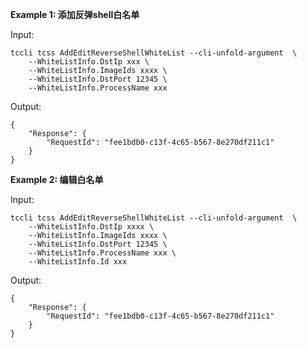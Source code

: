 **Example 1: 添加反弹shell白名单**



Input: 

```
tccli tcss AddEditReverseShellWhiteList --cli-unfold-argument  \
    --WhiteListInfo.DstIp xxx \
    --WhiteListInfo.ImageIds xxxx \
    --WhiteListInfo.DstPort 12345 \
    --WhiteListInfo.ProcessName xxx
```

Output: 
```
{
    "Response": {
        "RequestId": "fee1bdb0-c13f-4c65-b567-8e270df211c1"
    }
}
```

**Example 2: 编辑白名单**



Input: 

```
tccli tcss AddEditReverseShellWhiteList --cli-unfold-argument  \
    --WhiteListInfo.DstIp xxxx \
    --WhiteListInfo.ImageIds xxxx \
    --WhiteListInfo.DstPort 12345 \
    --WhiteListInfo.ProcessName xxx \
    --WhiteListInfo.Id xxx
```

Output: 
```
{
    "Response": {
        "RequestId": "fee1bdb0-c13f-4c65-b567-8e270df211c1"
    }
}
```

